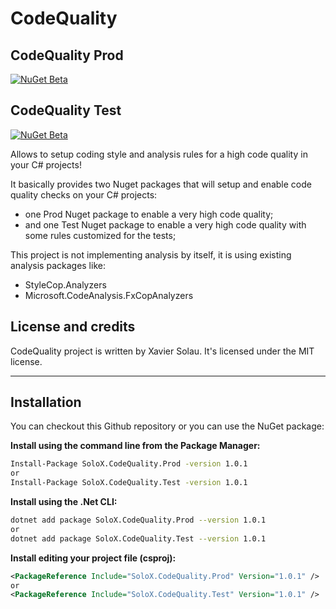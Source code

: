 # CodeQuality

## CodeQuality Prod
[![NuGet Beta](https://img.shields.io/nuget/vpre/SoloX.CodeQuality.Prod.svg)](https://www.nuget.org/packages/SoloX.CodeQuality.Prod)

## CodeQuality Test
[![NuGet Beta](https://img.shields.io/nuget/vpre/SoloX.CodeQuality.Test.svg)](https://www.nuget.org/packages/SoloX.CodeQuality.Test)

Allows to setup coding style and analysis rules for a high code quality in your C# projects!

It basically provides two Nuget packages that will setup and enable code quality checks on your C# projects:
* one Prod Nuget package to enable a very high code quality;
* and one Test Nuget package to enable a very high code quality with some rules customized for the tests;

This project is not implementing analysis by itself, it is using existing analysis packages like:
* StyleCop.Analyzers
* Microsoft.CodeAnalysis.FxCopAnalyzers

## License and credits

CodeQuality project is written by Xavier Solau. It's licensed under the MIT license.

 * * *

## Installation

You can checkout this Github repository or you can use the NuGet package:

**Install using the command line from the Package Manager:**
```bash
Install-Package SoloX.CodeQuality.Prod -version 1.0.1
or
Install-Package SoloX.CodeQuality.Test -version 1.0.1
```

**Install using the .Net CLI:**
```bash
dotnet add package SoloX.CodeQuality.Prod --version 1.0.1
or
dotnet add package SoloX.CodeQuality.Test --version 1.0.1
```

**Install editing your project file (csproj):**
```xml
<PackageReference Include="SoloX.CodeQuality.Prod" Version="1.0.1" />
or
<PackageReference Include="SoloX.CodeQuality.Test" Version="1.0.1" />
```
